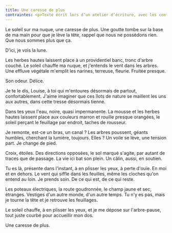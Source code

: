 ```yaml
---
title: Une caresse de plus
contraintes: <p>Texte écrit lors d’un atelier d’écriture, avec les contraintes suivantes:</p> <ul> <li>🗺️ Écrire autour de la notion de territoire.</li> <li>🧱 Matériaux: <ul> <li>📖 Un extrait de « Zizi Cabane », de Bérangère Cournut</li> <li>👣 Une ballade le cahier à la main, dans la nature, pour se laisser inspirer. Avec la consigne d’écouter.</li> </ul></li> <li>⌛ 45mn de ballade, 30mn d’écriture</li> </ul>
---
```


Le soleil sur ma nuque, une caresse de plus. Une goutte tombe sur la base de ma main pour que je lève la tête, rappel que nous ne possédons rien. Que nous sommes plus que ça.

D'ici, je vois la lune. 

Les herbes hautes laissent place à un providentiel banc, tronc d'arbre couché. Le soleil chauffe ma nuque, et j'entends le vent dans les arbres. Une effluve végétale m'emplit les narines, terreuse, fleurie. Fruitée presque.

Son odeur. Délice.

Je te le dis, Louise, à toi qui m'entoures désormais de partout, confortablement. J'aime imaginer que ces îlots de nature se maillent les uns aux autres, dans cette tresse désormais tienne.

Dans tes yeux l'eau, noire, quasi impermanente. La mousse et les herbes hautes laissent place aux couleurs marron et rouille presque orangées, le soleil perçant le feuillage par endroit, taches de rousseur. 

Je remonte, est-ce un bras, un canal ? Les arbres poussent, géants humbles, cherchant la lumière, toujours. Elles ? Un voile se lève, une tension part. Je change de pied.

Croix, étoiles. Des directions opposées, le sol marqué s'agite, par autant de traces que de passage. La vie ici bat son plein. Un câlin, aussi, en soutien.

Tu es là, présente dans l'instant, à en plisser les yeux, à perte d'ouïe. En moi et en dehors. Le vent qui siffle dans les feuilles, même les cloches qu'on entend au loin. Je prends soin. De ce qui est, de ce qui reste.

Les poteaux électriques, la route goudronnée, le champ jaune et sec, étranges. Vestiges d'un autre monde, d'un autre temps. Tu n'y es pas, mais je tourne la tête et je retrouve les feuillages.

Le soleil chauffe, à en plisser les yeux, et je me dépose sur l'arbre-pause, tout juste courbé pour accueillir mon dos.

Une caresse de plus.

